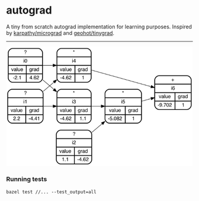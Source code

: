 # autograd
A tiny from scratch autograd implementation for learning purposes. Inspired by [karpathy/micrograd](https://github.com/karpathy/micrograd) and [geohot/tinygrad](https://github.com/geohot/tinygrad).

----

![alt text](./images/graph.png)


### Running tests
```
bazel test //... --test_output=all
```
